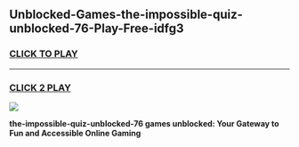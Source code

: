 
## Unblocked-Games-the-impossible-quiz-unblocked-76-Play-Free-idfg3
<h3>
<a href="https://premium76.site?title=the-impossible-quiz-unblocked-76&ref=23A">CLICK TO PLAY</a></h3>
<hr>

<h3>
<a href="https://premium76.site?title=the-impossible-quiz-unblocked-76&ref=23A">CLICK 2 PLAY</a>
  
</h3>

<a href="https://premium76.site?title=the-impossible-quiz-unblocked-76&ref=23A"><img src="https://clearcache.store/games.png"></a>


**the-impossible-quiz-unblocked-76 games unblocked: Your Gateway to Fun and Accessible Online Gaming**
